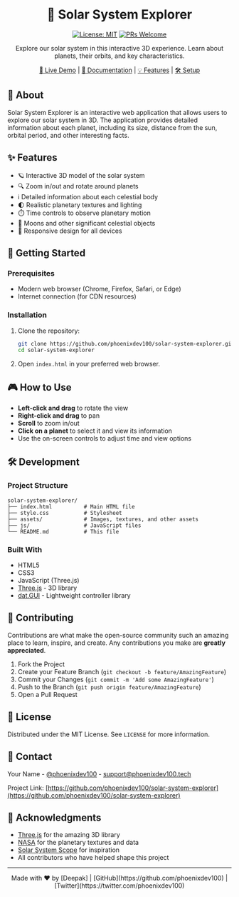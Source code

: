 <div align="center">

# 🌌 Solar System Explorer

[![License: MIT](https://img.shields.io/badge/License-MIT-yellow.svg)](https://opensource.org/licenses/MIT)
[![PRs Welcome](https://img.shields.io/badge/PRs-welcome-brightgreen.svg)](http://makeapullrequest.com)

Explore our solar system in this interactive 3D experience. Learn about planets, their orbits, and key characteristics.

[🚀 Live Demo](https://phoenixdev100.github.io/solar-system-explorer/) | [📖 Documentation](#documentation) | [💡 Features](#-features) | [🛠️ Setup](#-setup)

</div>

## 🌟 About

Solar System Explorer is an interactive web application that allows users to explore our solar system in 3D. The application provides detailed information about each planet, including its size, distance from the sun, orbital period, and other interesting facts.

## ✨ Features

- 🪐 Interactive 3D model of the solar system
- 🔍 Zoom in/out and rotate around planets
- ℹ️ Detailed information about each celestial body
- 🌓 Realistic planetary textures and lighting
- ⏱️ Time controls to observe planetary motion
- 🌙 Moons and other significant celestial objects
- 📱 Responsive design for all devices

## 🚀 Getting Started

### Prerequisites

- Modern web browser (Chrome, Firefox, Safari, or Edge)
- Internet connection (for CDN resources)

### Installation

1. Clone the repository:
   ```bash
   git clone https://github.com/phoenixdev100/solar-system-explorer.git
   cd solar-system-explorer
   ```

2. Open `index.html` in your preferred web browser.

## 🎮 How to Use

- **Left-click and drag** to rotate the view
- **Right-click and drag** to pan
- **Scroll** to zoom in/out
- **Click on a planet** to select it and view its information
- Use the on-screen controls to adjust time and view options

## 🛠️ Development

### Project Structure

```
solar-system-explorer/
├── index.html          # Main HTML file
├── style.css           # Stylesheet
├── assets/             # Images, textures, and other assets
├── js/                 # JavaScript files
└── README.md           # This file
```

### Built With

- HTML5
- CSS3
- JavaScript (Three.js)
- [Three.js](https://threejs.org/) - 3D library
- [dat.GUI](https://github.com/dataarts/dat.gui) - Lightweight controller library

## 🤝 Contributing

Contributions are what make the open-source community such an amazing place to learn, inspire, and create. Any contributions you make are **greatly appreciated**.

1. Fork the Project
2. Create your Feature Branch (`git checkout -b feature/AmazingFeature`)
3. Commit your Changes (`git commit -m 'Add some AmazingFeature'`)
4. Push to the Branch (`git push origin feature/AmazingFeature`)
5. Open a Pull Request

## 📄 License

Distributed under the MIT License. See `LICENSE` for more information.

## 📧 Contact

Your Name - [@phoenixdev100](https://twitter.com/phoenixdev100) - support@phoenixdev100.tech

Project Link: [https://github.com/phoenixdev100/solar-system-explorer](https://github.com/phoenixdev100/solar-system-explorer)

## 🙏 Acknowledgments

- [Three.js](https://threejs.org/) for the amazing 3D library
- [NASA](https://www.nasa.gov/) for the planetary textures and data
- [Solar System Scope](https://www.solarsystemscope.com/) for inspiration
- All contributors who have helped shape this project

---

<div align="center">
Made with ❤️ by [Deepak] | [GitHub](https://github.com/phoenixdev100) | [Twitter](https://twitter.com/phoenixdev100)
</div>
